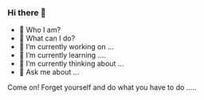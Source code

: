 ### Hi there 👋

<!--
**dean16930/dean16930** is a ✨ _special_ ✨ repository because its `README.md` (this file) appears on your GitHub profile.

Here are some ideas to get you started:
- 
- 🔭 I’m currently working on ...
- 🌱 I’m currently learning ...
- 👯 I’m looking to collaborate on ...
- 🤔 I’m looking for help with ...
- 💬 Ask me about ...
- 📫 How to reach me: ...
- 😄 Pronouns: ...
- ⚡ Fun fact: ...
-->
- 👀 Who I am?
- 🙊 What can I do?
- 🔭 I’m currently working on ...
- 🌱 I’m currently learning ....
- 🙇 I’m currently thinking about ...
- 💬 Ask me about ...

Come on! Forget yourself and do what you have to do .....
